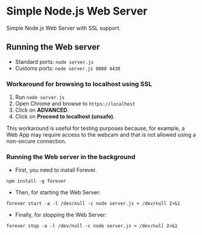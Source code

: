 # Simple Node.js Web Server

Simple Node.js Web Server with SSL support.

## Running the Web server

* Standard ports: ```node server.js```
* Customs ports: ```node server.js 8080 4430```

### Workaround for browsing to localhost using SSL

1. Run ```node server.js```
2. Open Chrome and browse to ```https://localhost```
3. Click on **ADVANCED**.
4. Click on **Proceed to localhost (unsafe)**.

This workaround is useful for testing purposes because, for example, a Web App may require access to the webcam and that is not allowed using a non-secure connection.

### Running the Web server in the background

* First, you need to install Forever.
   
```
npm install -g forever
```

* Then, for starting the Web Server:

```
forever start -a -l /dev/null -c node server.js > /dev/null 2>&1
```

* Finally, for stopping the Web Server:

```
forever stop -a -l /dev/null -c node server.js > /dev/null 2>&1
```
